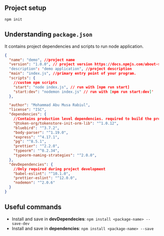 ## Project setup

`npm init` 

## Understanding `package.json`

It contains project dependencies and scripts to run node application.

```json
{
  "name": "demo", //project name
  "version": "1.0.0", // project version https://docs.npmjs.com/about-semantic-versioning
  "description": "demo application", //project description
  "main": "index.js", //primary entry point of your program.
  "scripts": {
    //custom npm scripts
    "start": "node index.js", // run with [npm run start]
    "start:dev": "nodemon index.js" // run with [npm run start:dev]'
  },

  "author": "Mohammad Abu Musa Rabiul",
  "license": "ISC",
  "dependencies": {
    //Contains production level dependencies. required to build the project
    "@token-org/tokenstore-init-orm-lib": "^1.0.12",
    "bluebird": "^3.7.2",
    "body-parser": "^1.19.0",
    "express": "^4.17.1",
    "pg": "^8.5.1",
    "prettier": "^2.2.0",
    "typeorm": "^0.2.34",
    "typeorm-naming-strategies": "^2.0.0",
  },
  "devDependencies": {
    //Only required during project development
    "babel-eslint": "^10.1.0",
    "prettier-eslint": "^12.0.0",
    "nodemon": "^2.0.6"
  }
}
```
## Useful commands

- Install and save in **devDependecies**: `npm install <package-name> --save-dev`
- Install and save in **dependencies**: `npm install <package-name> --save`